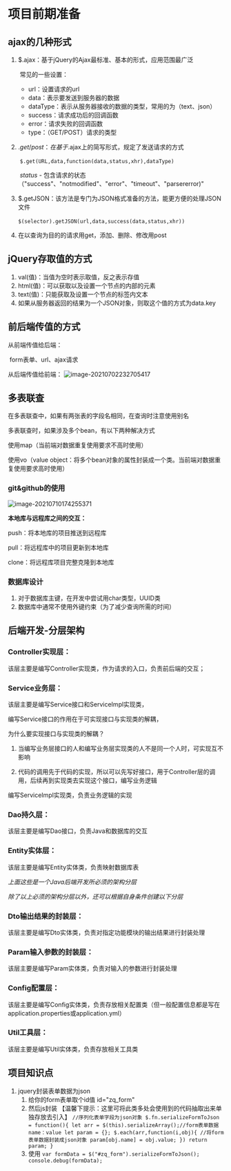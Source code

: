 # 项目前期准备  

## ajax的几种形式  

1. $.ajax：基于jQuery的Ajax最标准、基本的形式，应用范围最广泛  

   ​		常见的一些设置：

     - url：设置请求的url
     - data：表示要发送到服务器的数据
     - dataType：表示从服务器接收的数据的类型，常用的为（text、json）
     - success：请求成功后的回调函数
     - error：请求失败的回调函数
     - type：（GET/POST）请求的类型

2. $.get/post：在基于$.ajax上的简写形式，规定了发送请求的方式

   ​	`$.get(URL,data,function(data,status,xhr),dataType)`

   ​	*status* - 包含请求的状态（"success"、"notmodified"、"error"、"timeout"、"parsererror)"

3. $.getJSON：该方法是专门为JSON格式准备的方法，能更方便的处理JSON文件

   ​	`$(selector).getJSON(url,data,success(data,status,xhr))`  

4. 在以查询为目的的请求用get，添加、删除、修改用post

## jQuery存取值的方式  

1. val(值)：当值为空时表示取值，反之表示存值
2. html(值)：可以获取以及设置一个节点的内部的元素
3. text(值)：只能获取及设置一个节点的标签内文本
4. 如果从服务器返回的结果为一个JSON对象，则取这个值的方式为data.key

## 前后端传值的方式   

从前端传值给后端：

​	form表单、url、ajax请求

从后端传值给前端：
![image-20210702232705417](E:\Code\javaProject\CRM\image-20210702232705417.png)

## 多表联查  

在多表联查中，如果有两张表的字段名相同，在查询时注意使用别名  

多表联查时，如果涉及多个bean，有以下两种解决方式  

使用map（当前端对数据重复使用要求不高时使用）  

使用vo（value object：将多个bean对象的属性封装成一个类。当前端对数据重复使用要求高时使用）  

### git&github的使用

![image-20210710174255371](E:\Code\javaProject\CRM\image-20210710174255371.png)  

**本地库与远程库之间的交互：**  

push：将本地库的项目推送到远程库  

pull：将远程库中的项目更新到本地库

clone：将远程库项目完整克隆到本地库  

### 数据库设计

1. 对于数据库主键，在开发中尝试用char类型，UUID类
2. 数据库中通常不使用外键约束（为了减少查询所需的时间）  

## 后端开发-分层架构  

### Controller实现层：  
该层主要是编写Controller实现类，作为请求的入口，负责前后端的交互；

### Service业务层：  
该层主要是编写Service接口和ServiceImpl实现类，

编写Service接口的作用在于可实现接口与实现类的解耦，

为什么要实现接口与实现类的解耦？

1. 当编写业务层接口的人和编写业务层实现类的人不是同一个人时，可实现互不影响

2. 代码的调用先于代码的实现，所以可以先写好接口，用于Controller层的调用，后续再到实现类去实现这个接口，编写业务逻辑

编写ServiceImpl实现类，负责业务逻辑的实现

### Dao持久层：  
该层主要是编写Dao接口，负责Java和数据库的交互

### Entity实体层：  
该层主要是编写Entity实体类，负责映射数据库表

*上面这些是一个Java后端开发所必须的架构分层*

*除了以上必须的架构分层以外，还可以根据自身条件创建以下分层*

### Dto输出结果的封装层：  
该层主要是编写Dto实体类，负责对指定功能模块的输出结果进行封装处理

### Param输入参数的封装层：  
该层主要是编写Param实体类，负责对输入的参数进行封装处理

### Config配置层：  
该层主要是编写Config实体类，负责存放相关配置类（但一般配置信息都是写在application.properties或application.yml）

### Util工具层：  
该层主要是编写Util实体类，负责存放相关工具类

## 项目知识点

1. jquery封装表单数据为json
	1. 给你的form表单取个id值    id="zq_form"
	2. 然后js封装  【温馨下提示：这里可将此类多处会使用到的代码抽取出来单独存放去引入】
	   `//序列化表单字段为json对象
	   $.fn.serializeFormToJson = function(){
            let arr = $(this).serializeArray();//form表单数据 name：value
            let param = {};
            $.each(arr,function(i,obj){ //将form表单数据封装成json对象
                param[obj.name] = obj.value;
            })
            return param;
        }`
	3. 使用
	   `var formData = $("#zq_form").serializeFormToJson();
	   console.debug(formData);`

